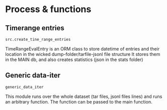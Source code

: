 # Process & functions

## Timerange entries

`src.create_tine_range_entries`

TimeRangeEvalEntry is an ORM class to store datetime of entries and
their location in the wicked dump-folder/tarfile-jsonl file structure
It stores them in the MAIN db, and also creates statistics (json in the stats folder)


## Generic data-iter

`generic_data_iter`

This module runs over the whole dataset (tar files, jsonl files lines) and runs an arbitrary function.
The function can be passed to the main function.
